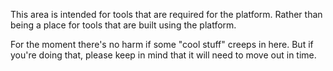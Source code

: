 This area is intended for tools that are required for the platform. Rather
than being a place for tools that are built using the platform.

For the moment there's no harm if some "cool stuff" creeps in here. But if
you're doing that, please keep in mind that it will need to move out in time.

